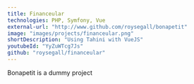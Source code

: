 ```yaml
---
title: Financeular
technologies: PHP, Symfony, Vue
external-url: "http://www.github.com/roysegall/bonapetit"
image: "images/projects/financeular.png"
shortDescription: "Using Tahini with VueJS"
youtubeId: "YyZuWTcg7Js"
github: "roysegall/financeular"
---
```


Bonapetit is a dummy project
